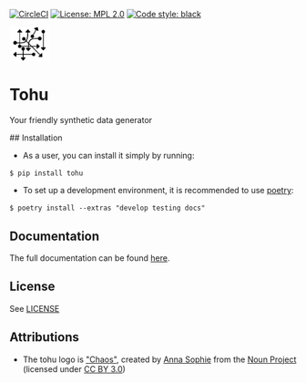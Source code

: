 [![CircleCI](https://circleci.com/gh/maxalbert/tohu_NEW_20200214.svg?style=shield)](https://circleci.com/gh/maxalbert/tohu_NEW_20200214) [![License: MPL 2.0](https://img.shields.io/github/license/maxalbert/tohu_NEW_20200214.svg?style=flat-square)](https://opensource.org/licenses/MPL-2.0) [![Code style: black](https://img.shields.io/badge/code%20style-black-000000.svg)](https://github.com/psf/black)

<img src="./docs/images/logo.png" alt="Tohu Logo" width="70px">

# Tohu

Your friendly synthetic data generator

## Installation

- As a user, you can install it simply by running:
```
$ pip install tohu
```

- To set up a development environment, it is recommended to use [poetry](https://python-poetry.org/):
```
$ poetry install --extras "develop testing docs"
```

## Documentation

The full documentation can be found [here](https://maxalbert.github.io/tohu_NEW_20200214/).

## License

See [LICENSE](./LICENSE)


## Attributions

- The tohu logo is ["Chaos"](https://thenounproject.com/madeirah/uploads/?i=1893477), created by [Anna Sophie](https://thenounproject.com/madeirah/) from the [Noun Project](https://thenounproject.com/) (licensed under [CC BY 3.0](https://creativecommons.org/licenses/by/3.0/legalcode))
